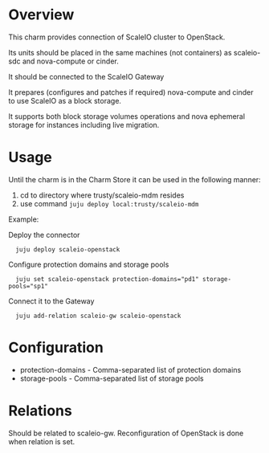 # Overview

This charm provides connection of ScaleIO cluster to OpenStack.

Its units should be placed in the same machines (not containers) as scaleio-sdc and nova-compute or cinder.

It should be connected to the ScaleIO Gateway

It prepares (configures and patches if required) nova-compute and cinder to use ScaleIO as a block storage.

It supports both block storage volumes operations and nova ephemeral storage for instances including live migration.

# Usage

Until the charm is in the Charm Store it can be used in the following manner:

1. cd to directory where trusty/scaleio-mdm resides
2. use command ```juju deploy local:trusty/scaleio-mdm```

Example:

  Deploy the connector
  ```
	juju deploy scaleio-openstack
  ```
  
  Configure protection domains and storage pools
  ```
  	juju set scaleio-openstack protection-domains="pd1" storage-pools="sp1"
  ```  
  
  Connect it to the Gateway
  ```
    juju add-relation scaleio-gw scaleio-openstack
  ```

# Configuration

* protection-domains - Comma-separated list of protection domains
* storage-pools	- Comma-separated list of storage pools

# Relations

Should be related to scaleio-gw. Reconfiguration of OpenStack is done when relation is set.
